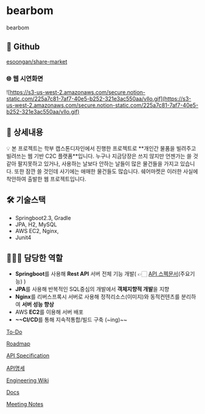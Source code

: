 # bearbom
bearbom
## 🔗 Github

[esoongan/share-market](https://github.com/esoongan/share-market)

### 🌐 웹 시연화면

![https://s3-us-west-2.amazonaws.com/secure.notion-static.com/225a7c81-7af7-40e5-b252-321e3ac550aa/vllo.gif](https://s3-us-west-2.amazonaws.com/secure.notion-static.com/225a7c81-7af7-40e5-b252-321e3ac550aa/vllo.gif)

## 📖 상세내용

<aside>
💡 본 프로젝트는 학부 캡스톤디자인에서 진행한 프로젝트로 **개인간 물품을 빌려주고 빌려쓰는 웹 기반 C2C 플랫폼**입니다. 
누구나 지금당장은 쓰지 않지만 언젠가는 쓸 것 같아 팔지못하고 있거나, 사용하는 날보다 안하는 날들이 많은 물건들을 가지고 있습니다. 또한 잠깐 쓸 것인데 사기에는 애매한 물건들도 많습니다. 쉐어마켓은 이러한 사실에 착안하여 출발한 웹 프로젝트입니다.

</aside>

## 🛠️ 기술스택

- Springboot2.3, Gradle
- JPA, H2, MySQL
- AWS EC2, Nginx,
- Junit4

## 👩🏻‍💻 담당한 역할

- **Springboot**를 사용해 **Rest API** 서버 전체 기능 개발( 👉🏻 [API 스펙문서](https://www.notion.so/Bear-B-5554e7fd749f4e448141525c8d2af788)(주요기능) )
- **JPA**를 사용해 반복적인 SQL중심의 개발에서 **객체지향적 개발**을 지향
- **Nginx**를 리버스프록시 서버로 사용해 정적리소스(이미지)와 동적컨텐츠를 분리하여 **서버 성능 향상**
- AWS **EC2**를 이용해 서버 배포
- **~~CI/CD**를 통해 지속적통합/빌드 구축 (~ing)~~


[To-Do ](https://www.notion.so/540e484cdc54492a8eb24918865c8308)

[Roadmap](https://www.notion.so/727bf5c1623a4d64951f0c6f0e7ae06c)

[API Specification](https://www.notion.so/API-Specification-41824361b7cc49c88284635c8a0741d3)

[API명세](https://www.notion.so/API-6ae2cbb448194de7af4e71321d5db37f)

[Engineering Wiki](https://www.notion.so/Engineering-Wiki-f20c56b4af6e477588d1c20ac3dd6047)

[Docs](https://www.notion.so/78fc62d27f694f8199d08dde50ff7605)

[Meeting Notes](https://www.notion.so/c4a28b1e0b524bd688e0b4118671db50)
